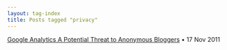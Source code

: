 ```yaml
---
layout: tag-index
title: Posts tagged "privacy"
---
```

<dl>
  <dt>
    <a href="/2011/11/17/google-analytics-a-potential-threat-to-anonymous-bloggers/">Google Analytics A Potential Threat to Anonymous Bloggers</a>
    <span class="post-date">&bull; 17 Nov 2011</span>
  </dt>
